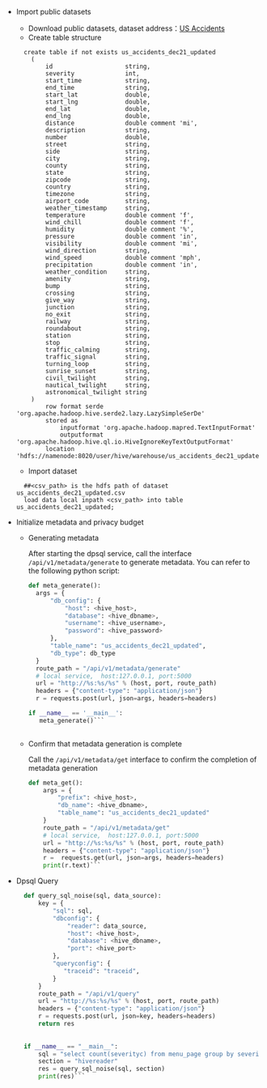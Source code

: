 - Import public datasets
  - Download public datasets, dataset address：[US Accidents](https://www.kaggle.com/datasets/sobhanmoosavi/us-accidents?resource=download)
  - Create table structure
  ```mysql
    create table if not exists us_accidents_dec21_updated
      (
          id                    string,
          severity              int,
          start_time            string,
          end_time              string,
          start_lat             double,
          start_lng             double,
          end_lat               double,
          end_lng               double,
          distance              double comment 'mi',
          description           string,
          number                double,
          street                string,
          side                  string,
          city                  string,
          county                string,
          state                 string,
          zipcode               string,
          country               string,
          timezone              string,
          airport_code          string,
          weather_timestamp     string,
          temperature           double comment 'f',
          wind_chill            double comment 'f',
          humidity              double comment '%',
          pressure              double comment 'in',
          visibility            double comment 'mi',
          wind_direction        string,
          wind_speed            double comment 'mph',
          precipitation         double comment 'in',
          weather_condition     string,
          amenity               string,
          bump                  string,
          crossing              string,
          give_way              string,
          junction              string,
          no_exit               string,
          railway               string,
          roundabout            string,
          station               string,
          stop                  string,
          traffic_calming       string,
          traffic_signal        string,
          turning_loop          string,
          sunrise_sunset        string,
          civil_twilight        string,
          nautical_twilight     string,
          astronomical_twilight string
      )
          row format serde 'org.apache.hadoop.hive.serde2.lazy.LazySimpleSerDe'
          stored as
              inputformat 'org.apache.hadoop.mapred.TextInputFormat'
              outputformat 'org.apache.hadoop.hive.ql.io.HiveIgnoreKeyTextOutputFormat'
          location 'hdfs://namenode:8020/user/hive/warehouse/us_accidents_dec21_updated';
  ```
  - Import dataset
  ```shell
    ##<csv_path> is the hdfs path of dataset us_accidents_dec21_updated.csv
    load data local inpath <csv_path> into table us_accidents_dec21_updated;
    ```
- Initialize metadata and privacy budget
      
  - Generating metadata
      
    After starting the dpsql service, call the interface `/api/v1/metadata/generate` to generate metadata. You can refer to the following python script:
         
    ```python
    def meta_generate():
      args = {
          "db_config": {
              "host": <hive_host>,
              "database": <hive_dbname>,
              "username": <hive_username>,
              "password": <hive_password>
          },
          "table_name": "us_accidents_dec21_updated",
          "db_type": db_type
      }
      route_path = "/api/v1/metadata/generate"
      # local service,  host:127.0.0.1, port:5000
      url = "http://%s:%s/%s" % (host, port, route_path)
      headers = {"content-type": "application/json"}
      r = requests.post(url, json=args, headers=headers)
    
    if __name__ == '__main__':
       meta_generate()```
        
  - Confirm that metadata generation is complete
        
    Call the `/api/v1/metadata/get` interface to confirm the completion of metadata generation
      ```python
      def meta_get():
          args = {
              "prefix": <hive_host>,
              "db_name": <hive_dbname>,
              "table_name": "us_accidents_dec21_updated"
          }
          route_path = "/api/v1/metadata/get"
          # local service,  host:127.0.0.1, port:5000
          url = "http://%s:%s/%s" % (host, port, route_path)
          headers = {"content-type": "application/json"}
          r =  requests.get(url, json=args, headers=headers)
          print(r.text)```
    
- Dpsql Query
  ```python
    def query_sql_noise(sql, data_source):
        key = {
            "sql": sql,
            "dbconfig": {
                "reader": data_source,
                "host": <hive_host>,
                "database": <hive_dbname>,
                "port": <hive_port>
            },
            "queryconfig": {
               "traceid": "traceid",
            }
        }
        route_path = "/api/v1/query"
        url = "http://%s:%s/%s" % (host, port, route_path)
        headers = {"content-type": "application/json"}
        r = requests.post(url, json=key, headers=headers)
        return res
    
    
    if __name__ == "__main__":
        sql = "select count(severityc) from menu_page group by severity"
        section = "hivereader"
        res = query_sql_noise(sql, section)
        print(res)```